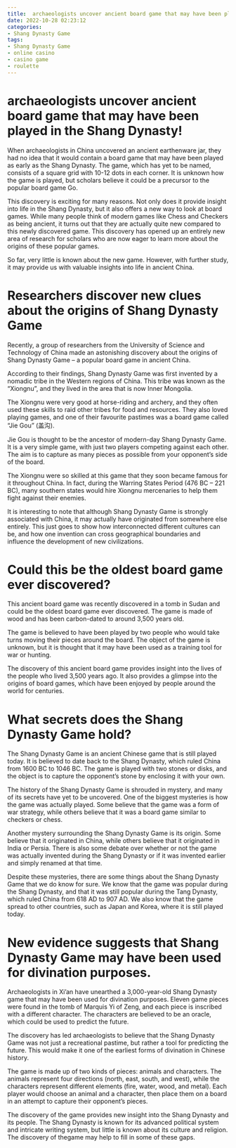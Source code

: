 ```yaml
---
title:  archaeologists uncover ancient board game that may have been played in the Shang Dynasty!
date: 2022-10-28 02:23:12
categories:
- Shang Dynasty Game
tags:
- Shang Dynasty Game
- online casino
- casino game
- roulette
---
```



#   archaeologists uncover ancient board game that may have been played in the Shang Dynasty!

When archaeologists in China uncovered an ancient earthenware jar, they had no idea that it would contain a board game that may have been played as early as the Shang Dynasty. The game, which has yet to be named, consists of a square grid with 10-12 dots in each corner. It is unknown how the game is played, but scholars believe it could be a precursor to the popular board game Go.

This discovery is exciting for many reasons. Not only does it provide insight into life in the Shang Dynasty, but it also offers a new way to look at board games. While many people think of modern games like Chess and Checkers as being ancient, it turns out that they are actually quite new compared to this newly discovered game. This discovery has opened up an entirely new area of research for scholars who are now eager to learn more about the origins of these popular games.

So far, very little is known about the new game. However, with further study, it may provide us with valuable insights into life in ancient China.

#   Researchers discover new clues about the origins of Shang Dynasty Game

Recently, a group of researchers from the University of Science and Technology of China made an astonishing discovery about the origins of Shang Dynasty Game – a popular board game in ancient China.

According to their findings, Shang Dynasty Game was first invented by a nomadic tribe in the Western regions of China. This tribe was known as the “Xiongnu”, and they lived in the area that is now Inner Mongolia.

The Xiongnu were very good at horse-riding and archery, and they often used these skills to raid other tribes for food and resources. They also loved playing games, and one of their favourite pastimes was a board game called “Jie Gou” (盖沟).

Jie Gou is thought to be the ancestor of modern-day Shang Dynasty Game. It is a very simple game, with just two players competing against each other. The aim is to capture as many pieces as possible from your opponent’s side of the board.

The Xiongnu were so skilled at this game that they soon became famous for it throughout China. In fact, during the Warring States Period (476 BC – 221 BC), many southern states would hire Xiongnu mercenaries to help them fight against their enemies.

It is interesting to note that although Shang Dynasty Game is strongly associated with China, it may actually have originated from somewhere else entirely. This just goes to show how interconnected different cultures can be, and how one invention can cross geographical boundaries and influence the development of new civilizations.

#  Could this be the oldest board game ever discovered?

This ancient board game was recently discovered in a tomb in Sudan and could be the oldest board game ever discovered. The game is made of wood and has been carbon-dated to around 3,500 years old.

The game is believed to have been played by two people who would take turns moving their pieces around the board. The object of the game is unknown, but it is thought that it may have been used as a training tool for war or hunting.

The discovery of this ancient board game provides insight into the lives of the people who lived 3,500 years ago. It also provides a glimpse into the origins of board games, which have been enjoyed by people around the world for centuries.

#  What secrets does the Shang Dynasty Game hold?

The Shang Dynasty Game is an ancient Chinese game that is still played today. It is believed to date back to the Shang Dynasty, which ruled China from 1600 BC to 1046 BC. The game is played with two stones or disks, and the object is to capture the opponent’s stone by enclosing it with your own.

The history of the Shang Dynasty Game is shrouded in mystery, and many of its secrets have yet to be uncovered. One of the biggest mysteries is how the game was actually played. Some believe that the game was a form of war strategy, while others believe that it was a board game similar to checkers or chess.

Another mystery surrounding the Shang Dynasty Game is its origin. Some believe that it originated in China, while others believe that it originated in India or Persia. There is also some debate over whether or not the game was actually invented during the Shang Dynasty or if it was invented earlier and simply renamed at that time.

Despite these mysteries, there are some things about the Shang Dynasty Game that we do know for sure. We know that the game was popular during the Shang Dynasty, and that it was still popular during the Tang Dynasty, which ruled China from 618 AD to 907 AD. We also know that the game spread to other countries, such as Japan and Korea, where it is still played today.

#  New evidence suggests that Shang Dynasty Game may have been used for divination purposes.

Archaeologists in Xi’an have unearthed a 3,000-year-old Shang Dynasty game that may have been used for divination purposes. Eleven game pieces were found in the tomb of Marquis Yi of Zeng, and each piece is inscribed with a different character. The characters are believed to be an oracle, which could be used to predict the future.

The discovery has led archaeologists to believe that the Shang Dynasty Game was not just a recreational pastime, but rather a tool for predicting the future. This would make it one of the earliest forms of divination in Chinese history.

The game is made up of two kinds of pieces: animals and characters. The animals represent four directions (north, east, south, and west), while the characters represent different elements (fire, water, wood, and metal). Each player would choose an animal and a character, then place them on a board in an attempt to capture their opponent’s pieces.

The discovery of the game provides new insight into the Shang Dynasty and its people. The Shang Dynasty is known for its advanced political system and intricate writing system, but little is known about its culture and religion. The discovery of thegame may help to fill in some of these gaps.